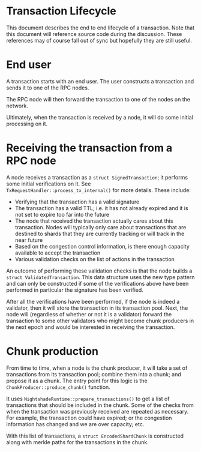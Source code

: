 # Transaction Lifecycle

This document describes the end to end lifecycle of a transaction.  Note that this document will reference source code during the discussion.  These references may of course fall out of sync but hopefully they are still useful.

# End user

A transaction starts with an end user.  The user constructs a transaction and sends it to one of the RPC nodes.

The RPC node will then forward the transaction to one of the nodes on the network.

Ultimately, when the transaction is received by a node, it will do some initial processing on it.

# Receiving the transaction from a RPC node

A node receives a transaction as a `struct SignedTransaction`; it performs some initial verifications on it.  See `TxRequestHandler::process_tx_internal()` for more details.  These include:

- Verifying that the transaction has a valid signature
- The transaction has a valid TTL; i.e. it has not already expired and it is not set to expire too far into the future
- The node that received the transaction actually cares about this transaction.  Nodes will typically only care about transactions that are destined to shards that they are currently tracking or will track in the near future
- Based on the congestion control information, is there enough capacity available to accept the transaction
- Various validation checks on the list of actions in the transaction

An outcome of performing these validation checks is that the node builds a `struct ValidatedTransaction`.  This data structure uses the new type pattern and can only be constructed if some of the verifications above have been performed in particular the signature has been verified.

After all the verifications have been performed, if the node is indeed a validator, then it will store the transaction in its transaction pool.  Next, the node will (regardless of whether or not it is a validator) forward the transaction to some other validators who might become chunk producers in the next epoch and would be interested in receiving the transaction.

# Chunk production

From time to time, when a node is the chunk producer, it will take a set of transactions from its transaction pool; combine them into a chunk; and propose it as a chunk.  The entry point for this logic is the `ChunkProducer::produce_chunk()` function.  

It uses `NightshadeRuntime::prepare_transactions()` to get a list of transactions that should be included in the chunk.  Some of the checks from when the transaction was previously received are repeated as necessary.  For example, the transaction could have expired; or the congestion information has changed and we are over capacity; etc.

With this list of transactions, a `struct EncodedShardChunk` is constructed along with merkle paths for the transactions in the chunk.